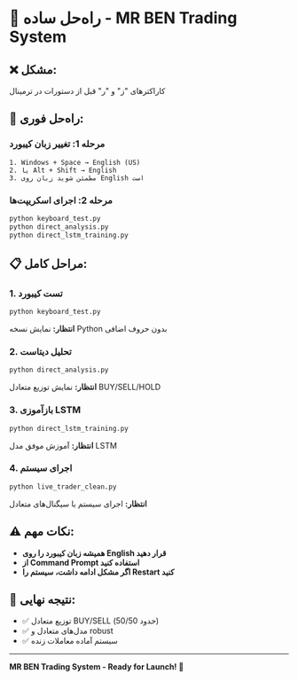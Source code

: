 # 🚀 راه‌حل ساده - MR BEN Trading System

## **❌ مشکل:**
کاراکترهای "ز" و "ر" قبل از دستورات در ترمینال

## **🔧 راه‌حل فوری:**

### **مرحله 1: تغییر زبان کیبورد**
```
1. Windows + Space → English (US)
2. یا Alt + Shift → English
3. مطمئن شوید زبان روی English است
```

### **مرحله 2: اجرای اسکریپت‌ها**
```cmd
python keyboard_test.py
python direct_analysis.py
python direct_lstm_training.py
```

## **📋 مراحل کامل:**

### **1. تست کیبورد**
```cmd
python keyboard_test.py
```
**انتظار:** نمایش نسخه Python بدون حروف اضافی

### **2. تحلیل دیتاست**
```cmd
python direct_analysis.py
```
**انتظار:** نمایش توزیع متعادل BUY/SELL/HOLD

### **3. بازآموزی LSTM**
```cmd
python direct_lstm_training.py
```
**انتظار:** آموزش موفق مدل LSTM

### **4. اجرای سیستم**
```cmd
python live_trader_clean.py
```
**انتظار:** اجرای سیستم با سیگنال‌های متعادل

## **⚠️ نکات مهم:**
- **همیشه زبان کیبورد را روی English قرار دهید**
- **از Command Prompt استفاده کنید**
- **اگر مشکل ادامه داشت، سیستم را Restart کنید**

## **🎯 نتیجه نهایی:**
- ✅ توزیع متعادل BUY/SELL (حدود 50/50)
- ✅ مدل‌های متعادل و robust
- ✅ سیستم آماده معاملات زنده

---

**MR BEN Trading System - Ready for Launch! 🚀** 